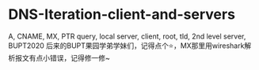 # DNS-Iteration-client-and-servers
A, CNAME, MX, PTR query, local server, client, root, tld, 2nd level server, BUPT2020
后来的BUPT果园学弟学妹们，记得点个⭐，MX那里用wireshark解析报文有点小错误，记得修一修~
